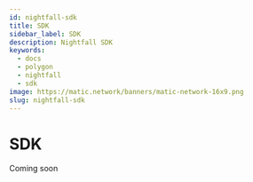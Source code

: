 ```yaml
---
id: nightfall-sdk
title: SDK
sidebar_label: SDK
description: Nightfall SDK
keywords:
  - docs
  - polygon
  - nightfall
  - sdk
image: https://matic.network/banners/matic-network-16x9.png
slug: nightfall-sdk
---
```


# SDK
Coming soon
